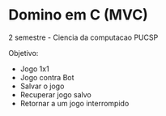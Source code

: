 # Domino em C (MVC)

2 semestre - Ciencia da computacao PUCSP

Objetivo:
- Jogo 1x1
- Jogo contra Bot
- Salvar o jogo
- Recuperar jogo salvo
- Retornar a um jogo interrompido
